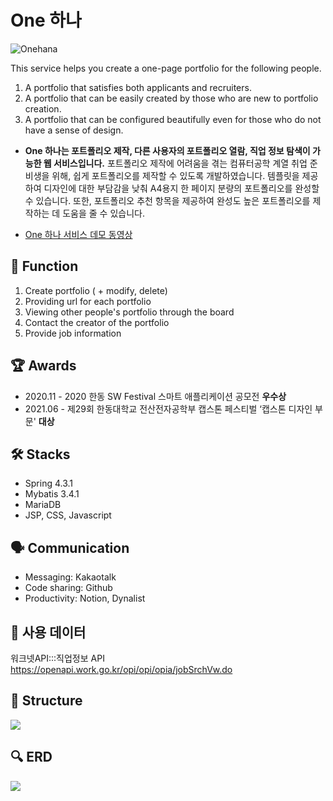 # One 하나

![Onehana](https://user-images.githubusercontent.com/43716537/216227525-07196417-323b-48fe-b1d8-fe75a9347b06.png)

This service helps you create a one-page portfolio for the following people.
 
1) A portfolio that satisfies both applicants and recruiters. 
2) A portfolio that can be easily created by those who are new to portfolio creation. 
3) A portfolio that can be configured beautifully even for those who do not have a sense of design.

- **One 하나는 포트폴리오 제작, 다른 사용자의 포트폴리오 열람, 직업 정보 탐색이 가능한 웹 서비스입니다.** 포트폴리오 제작에 어려움을 겪는 컴퓨터공학 계열 취업 준비생을 위해, 쉽게 포트폴리오를 제작할 수 있도록 개발하였습니다. 템플릿을 제공하여 디자인에 대한 부담감을 낮춰 A4용지 한 페이지 분량의 포트폴리오를 완성할 수 있습니다. 또한, 포트폴리오 추천 항목을 제공하여 완성도 높은 포트폴리오를 제작하는 데 도움을 줄 수 있습니다.

- [One 하나 서비스 데모 동영상](https://youtu.be/ovd0nOiKtqA)

## 📱 Function
 1. Create portfolio ( + modify, delete)
 2. Providing url for each portfolio 
 3. Viewing other people's portfolio 
    through the board
 4. Contact the creator of the portfolio
 5. Provide job information
 
 ## 🏆 Awards
- 2020.11 - 2020 한동 SW Festival 스마트 애플리케이션 공모전 **우수상**
- 2021.06 - 제29회 한동대학교 전산전자공학부 캡스톤 페스티벌 ‘캡스톤 디자인 부문' **대상**
 
## 🛠 Stacks
- Spring 4.3.1
- Mybatis 3.4.1
- MariaDB
- JSP, CSS, Javascript

## 🗣 Communication
- Messaging: Kakaotalk
- Code sharing: Github
- Productivity: Notion, Dynalist

## 📂 사용 데이터
워크넷API:::직업정보 API
https://openapi.work.go.kr/opi/opi/opia/jobSrchVw.do

## 🔗 Structure
![](./readmeImage/structure.png)

## 🔍 ERD
![](./readmeImage/ERD.png)
